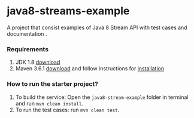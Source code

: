 # java8-streams-example

A project that consist examples of Java 8 Stream API with test cases and documentation .

### Requirements
1. JDK 1.8 [download](https://www.oracle.com/java/technologies/javase-jdk8-downloads.html)
1. Maven 3.6.1 [download](https://maven.apache.org/download.cgi) and follow instructions for [installation](https://maven.apache.org/install.html)

### How to run the starter project?
1. To build the service: Open the `java8-stream-example` folder in terminal and run `mvn clean install`.
1. To run the test cases: run `mvn clean test`.